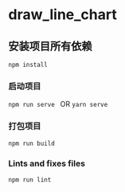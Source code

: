 # draw_line_chart

## 安装项目所有依赖
`npm install`

### 启动项目
`npm run serve ` OR `yarn serve`

### 打包项目
`npm run build`

### Lints and fixes files
`npm run lint`

